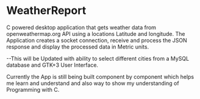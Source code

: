 # WeatherReport


C powered desktop application that gets weather data from openweathermap.org API using a locations Latitude and longitude. 
The Application creates a socket connection, receive and process the JSON response and display the processed data in Metric units.

--This will be Updated with ability to select different cities from a MySQL database and GTK+3 User Interface.

Currently the App is still being built component by component which helps me learn and understand and also way to show 
my understanding of Programming with C.
